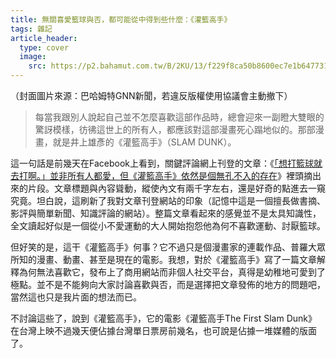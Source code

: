 ```yaml
---
title: 無關喜愛籃球與否，都可能從中得到些什麼：《灌籃高手》
tags: 雜記
article_header:
  type: cover
  image:
    src: https://p2.bahamut.com.tw/B/2KU/13/f229f8ca50b8600ec7e1b647731k2ol5.JPG
---
```

（封面圖片來源：巴哈姆特GNN新聞，若違反版權使用協議會主動撤下）

> 每當我跟別人說起自己並不怎麼喜歡這部作品時，總會迎來一副瞪大雙眼的驚訝模樣，彷彿這世上的所有人，都應該對這部漫畫死心蹋地似的。那部漫畫，就是井上雄彥的《灌籃高手》（SLAM DUNK）。

這一句話是前幾天在Facebook上看到，關鍵評論網上刊登的文章：《[「想打籃球就去打啊。」並非所有人都愛，但《灌籃高手》依然是個無孔不入的存在](https://everylittled.com/article/179340?fbclid=IwAR1MWLbddgtTH8HJAjrzf4P7_-8nYk35YKEFwlGzUol9wrImVXRl6fvbVPM)》裡頭摘出來的片段。文章標題與內容聳動，縱使內文有兩千字左右，還是好奇的點進去一窺究竟。坦白說，這刷新了我對文章刊登網站的印象（記憶中這是一個擅長做書摘、影評與簡單新聞、知識評論的網站）。整篇文章看起來的感覺並不是太具知識性，全文讀起好似是一個從小不愛運動的大人開始抱怨他為何不喜歡運動、討厭籃球。

但好笑的是，這干《灌籃高手》何事？它不過只是個漫畫家的連載作品、普羅大眾所知的漫畫、動畫、甚至是現在的電影。我想，對於《灌籃高手》寫了一篇文章解釋為何無法喜歡它，發布上了商用網站而非個人社交平台，真得是幼稚地可愛到了極點。並不是不能夠向大家討論喜歡與否，而是選擇把文章發佈的地方的問題吧，當然這也只是我片面的想法而已。

不討論這些了，說到《灌籃高手》，它的電影《灌籃高手The First Slam Dunk》在台灣上映不過幾天便佔據台灣單日票房前幾名，也可說是佔據一堆媒體的版面了。